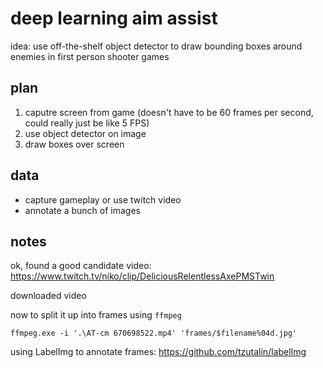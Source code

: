 # deep learning aim assist
idea: use off-the-shelf object detector to draw bounding boxes around enemies in first person shooter games

## plan
1. caputre screen from game (doesn't have to be 60 frames per second, could really just be like 5 FPS)
2. use object detector on image
3. draw boxes over screen

## data
- capture gameplay or use twitch video
- annotate a bunch of images

## notes
ok, found a good candidate video: https://www.twitch.tv/niko/clip/DeliciousRelentlessAxePMSTwin

downloaded video

now to split it up into frames using `ffmpeg`

`ffmpeg.exe -i '.\AT-cm 670698522.mp4' 'frames/$filename%04d.jpg'`

using LabelImg to annotate frames: https://github.com/tzutalin/labelImg

